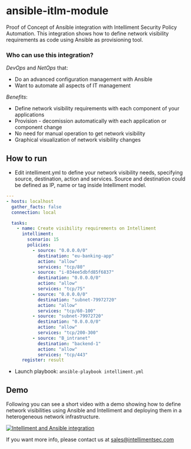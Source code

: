 # ansible-itlm-module

Proof of Concept of Ansible integration with Intelliment Security Policy Automation. This integration shows how to define network visibility requirements as code using Ansible as provisioning tool.

### Who can use this integration?

*DevOps* and *NetOps* that:

+ Do an advanced configuration management with Ansible
+ Want to automate all aspects of IT management

*Benefits*:

+ Define network visibility requirements with each component of your applications
+ Provision - decomission automatically with each application or component change
+ No need for manual operation to get network visibility
+ Graphical visualization of network visibility changes

## How to run

+ Edit intelliment.yml to define your network visibility needs, specifying source, destination, action and services. Source and destination could be defined as IP, name or tag inside Intelliment model.

```yaml
---
- hosts: localhost
  gather_facts: false
  connection: local

  tasks:
    - name: Create visibility requirements on Intelliment
      intelliment: 
        scenario: 15
        policies:
          - source: "0.0.0.0/0"
            destination: "eu-banking-app"
            action: "allow"
            services: "tcp/80"
          - source: "i-034ee5dbfd85f6837"
            destination: "0.0.0.0/0"
            action: "allow"
            services: "tcp/75"
          - source: "0.0.0.0/0"
            destination: "subnet-79972720"
            action: "allow"
            services: "tcp/60-100"
          - source: "subnet-79972720"
            destination: "0.0.0.0/0"
            action: "allow"
            services: "tcp/200-300"          
          - source: "B_intranet"
            destination: "backend-1"
            action: "allow"
            services: "tcp/443"
      register: result
```

+ Launch playbook: `ansible-playbook intelliment.yml`

## Demo

Following you can see a short video with a demo showing how to define network visibilities using Ansible and Intelliment and deploying them in a heterogeneous network infrastructure.

[![Intelliment and Ansible integration](https://img.youtube.com/vi/Ennv8eF_QRw/0.jpg)](https://youtu.be/Ennv8eF_QRw)

If you want more info, please contact us at sales@intellimentsec.com